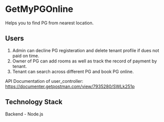 # GetMyPGOnline
Helps you to find PG from nearest location.

## Users
1. Admin can decline PG registeration and delete tenant profile if dues not paid on time.
2. Owner of PG can add rooms as well as track the record of payment by tenant.
3. Tenant can search across different PG and book PG online.

API Documentation of user_controller: https://documenter.getpostman.com/view/7935280/SWLk251p

## Technology Stack
Backend - Node.js
